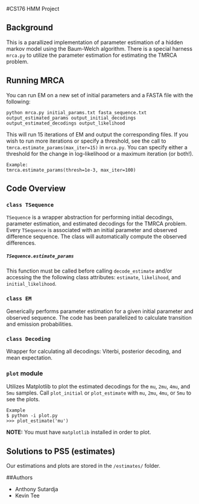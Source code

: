 #CS176 HMM Project

## Background
This is a parallized implementation of parameter estimation of a hidden markov model using the Baum-Welch algorithm. There is a special harness `mrca.py` to utilize the parameter estimation for estimating the TMRCA problem.

## Running MRCA
You can run EM on a new set of initial parameters and a FASTA file with the following:

    python mrca.py initial_params.txt fasta_sequence.txt output_estimated_params output_initial_decodings output_estimated_decodings output_likelihood

This will run 15 iterations of EM and output the corresponding files. If you wish to run more iterations or specify a threshold, see the call to `tmrca.estimate_params(max_iter=15)` in `mrca.py`. You can specify either a threshold for the change in log-likelihood or a maximum iteration (or both!).

    Example:
    tmrca.estimate_params(thresh=1e-3, max_iter=100)



## Code Overview
### `class TSequence`
`TSequence` is a wrapper abstraction for performing initial decodings, parameter estimation, and estimated decodings for the TMRCA problem. Every `TSequence` is associated with an initial parameter and observed difference sequence. The class will automatically compute the observed differences.

##### `TSequence.estimate_params`
This function must be called before calling `decode_estimate` and/or accessing the the following class attributes: `estimate`, `likelihood`, and `initial_likelihood`.

### `class EM`
Generically performs parameter estimation for a given initial parameter and observed sequence. The code has been parallelized to calculate transition and emission probabilities. 

### `class Decoding`
Wrapper for calculating all decodings: Viterbi, posterior decoding, and mean expectation.

### `plot` module
Utilizes Matplotlib to plot the estimated decodings for the `mu`, `2mu`, `4mu`, and `5mu` samples. Call `plot_initial` or  `plot_estimate` with `mu`, `2mu`, `4mu`, or `5mu` to see the plots.

    Example
    $ python -i plot.py
    >>> plot_estimate('mu')

**NOTE:** You must have `matplotlib` installed in order to plot.

## Solutions to PS5 (estimates)
Our estimations and plots are stored in the `/estimates/` folder.

##Authors
- Anthony Sutardja
- Kevin Tee
